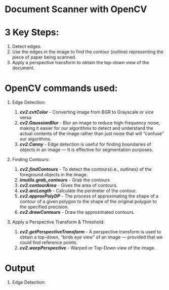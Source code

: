 # Document Scanner with OpenCV

# 3 Key Steps:
1) Detect edges.
2) Use the edges in the image to find the contour (outline) representing the piece of paper being scanned.
3) Apply a perspective transform to obtain the top-down view of the document.

# OpenCV commands used:
1) Edge Detection:
   1) ***cv2.cvtColor*** - Converting image from BGR to Grayscale or vice versa
   2) ***cv2.GaussianBlur*** - Blur an image to reduce high-frequency noise, making it easier for our algorithms to detect and understand the actual contents of the image rather than just noise that will “confuse” our algorithms.
   3) ***cv2.Canny*** - Edge detection is useful for finding boundaries of objects in an image — It is effective for segmentation purposes.

2) Finding Contours:
   1) ***cv2.findContours*** - To detect the contours(i.e., outlines) of the foreground objects in the image.
   2) ***imutils.grab_contours*** - Grab the contours
   3) ***cv2.contourArea*** - Gives the area of contours.
   4) ***cv2.arcLength*** - Calculate the perimeter of the contour.
   5) ***cv2.approxPolyDP*** - The process of approximating the shape of a contour of a given polygon to the shape of the original polygon to the specified precision.
   6) ***cv2.drawContours*** - Draw the approximated contours.

3) Apply a Perspective Transform & Threshold:
   1) ***cv2.getPerspectiveTransform*** - A perspective transform is used to obtain a top-down, “birds eye view” of an image — provided that we could find reference points.
   2) ***cv2.warpPerspective*** - Warped or Top-Down view of the image.

# Output
1) Edge Detection:
